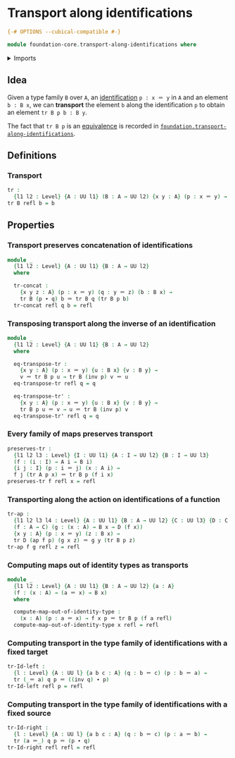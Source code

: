 # Transport along identifications

```agda
{-# OPTIONS --cubical-compatible #-}

module foundation-core.transport-along-identifications where
```

<details><summary>Imports</summary>

```agda
open import foundation.action-on-identifications-functions
open import foundation.universe-levels

open import foundation-core.identity-types
```

</details>

## Idea

Given a type family `B` over `A`, an
[identification](foundation-core.identity-types.md) `p : x ＝ y` in `A` and an
element `b : B x`, we can **transport** the element `b` along the identification
`p` to obtain an element `tr B p b : B y`.

The fact that `tr B p` is an [equivalence](foundation-core.equivalences.md) is
recorded in
[`foundation.transport-along-identifications`](foundation.transport-along-identifications.md).

## Definitions

### Transport

```agda
tr :
  {l1 l2 : Level} {A : UU l1} (B : A → UU l2) {x y : A} (p : x ＝ y) → B x → B y
tr B refl b = b
```

## Properties

### Transport preserves concatenation of identifications

```agda
module _
  {l1 l2 : Level} {A : UU l1} {B : A → UU l2}
  where

  tr-concat :
    {x y z : A} (p : x ＝ y) (q : y ＝ z) (b : B x) →
    tr B (p ∙ q) b ＝ tr B q (tr B p b)
  tr-concat refl q b = refl
```

### Transposing transport along the inverse of an identification

```agda
module _
  {l1 l2 : Level} {A : UU l1} {B : A → UU l2}
  where

  eq-transpose-tr :
    {x y : A} (p : x ＝ y) {u : B x} {v : B y} →
    v ＝ tr B p u → tr B (inv p) v ＝ u
  eq-transpose-tr refl q = q

  eq-transpose-tr' :
    {x y : A} (p : x ＝ y) {u : B x} {v : B y} →
    tr B p u ＝ v → u ＝ tr B (inv p) v
  eq-transpose-tr' refl q = q
```

### Every family of maps preserves transport

```agda
preserves-tr :
  {l1 l2 l3 : Level} {I : UU l1} {A : I → UU l2} {B : I → UU l3}
  (f : (i : I) → A i → B i)
  {i j : I} (p : i ＝ j) (x : A i) →
  f j (tr A p x) ＝ tr B p (f i x)
preserves-tr f refl x = refl
```

### Transporting along the action on identifications of a function

```agda
tr-ap :
  {l1 l2 l3 l4 : Level} {A : UU l1} {B : A → UU l2} {C : UU l3} {D : C → UU l4}
  (f : A → C) (g : (x : A) → B x → D (f x))
  {x y : A} (p : x ＝ y) (z : B x) →
  tr D (ap f p) (g x z) ＝ g y (tr B p z)
tr-ap f g refl z = refl
```

### Computing maps out of identity types as transports

```agda
module _
  {l1 l2 : Level} {A : UU l1} {B : A → UU l2} {a : A}
  (f : (x : A) → (a ＝ x) → B x)
  where

  compute-map-out-of-identity-type :
    (x : A) (p : a ＝ x) → f x p ＝ tr B p (f a refl)
  compute-map-out-of-identity-type x refl = refl
```

### Computing transport in the type family of identifications with a fixed target

```agda
tr-Id-left :
  {l : Level} {A : UU l} {a b c : A} (q : b ＝ c) (p : b ＝ a) →
  tr (_＝ a) q p ＝ ((inv q) ∙ p)
tr-Id-left refl p = refl
```

### Computing transport in the type family of identifications with a fixed source

```agda
tr-Id-right :
  {l : Level} {A : UU l} {a b c : A} (q : b ＝ c) (p : a ＝ b) →
  tr (a ＝_) q p ＝ (p ∙ q)
tr-Id-right refl refl = refl
```
